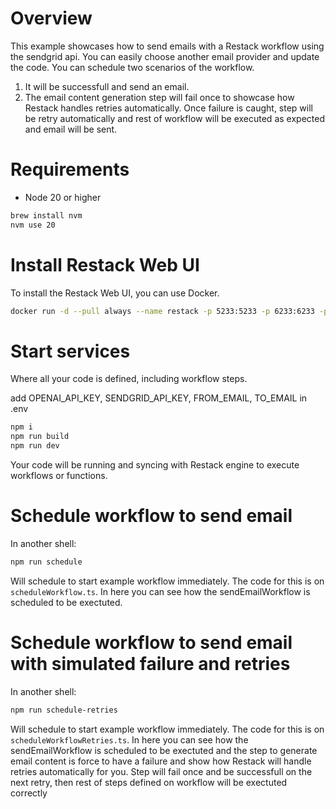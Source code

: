 # Overview

This example showcases how to send emails with a Restack workflow using the sendgrid api. You can easily choose another email provider and update the code.
You can schedule two scenarios of the workflow.

1. It will be successfull and send an email.
2. The email content generation step will fail once to showcase how Restack handles retries automatically. Once failure is caught, step will be retry automatically and rest of workflow will be executed as expected and email will be sent.

# Requirements

- Node 20 or higher

```bash
brew install nvm
nvm use 20
```

# Install Restack Web UI

To install the Restack Web UI, you can use Docker.

```bash
docker run -d --pull always --name restack -p 5233:5233 -p 6233:6233 -p 7233:7233 ghcr.io/restackio/restack:main
```

# Start services

Where all your code is defined, including workflow steps.

add OPENAI_API_KEY, SENDGRID_API_KEY, FROM_EMAIL, TO_EMAIL in .env

```bash
npm i
npm run build
npm run dev
```

Your code will be running and syncing with Restack engine to execute workflows or functions.

# Schedule workflow to send email

In another shell:

```bash
npm run schedule
```

Will schedule to start example workflow immediately. The code for this is on `scheduleWorkflow.ts`. In here you can see how the sendEmailWorkflow is scheduled to be exectuted.

# Schedule workflow to send email with simulated failure and retries

In another shell:

```bash
npm run schedule-retries
```

Will schedule to start example workflow immediately. The code for this is on `scheduleWorkflowRetries.ts`. In here you can see how the sendEmailWorkflow is scheduled to be exectuted and the step to generate email content is force to have a failure and show how Restack will handle retries automatically for you. Step will fail once and be successfull on the next retry, then rest of steps defined on workflow will be exectuted correctly
